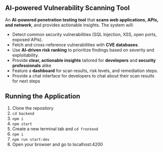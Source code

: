 ## AI-powered Vulnerability Scanning Tool

An **AI-powered penetration testing tool** that **scans web applications, APIs, and network**, and provides actionable insights. The system will:

- Detect common security vulnerabilities (SQL Injection, XSS, open ports, exposed APIs).
- Fetch and cross-reference vulnerabilities with **CVE databases**.
- Use **AI-driven risk ranking** to prioritize findings based on severity and exploitability.
- Provide **clear, actionable insights** tailored for **developers** and **security professionals** alike
- Feature a **dashboard** for scan results, risk levels, and remediation steps.
- Provide a chat interface for developers to chat about their scan results for next steps

## Running the Application
1. Clone the repository
2. `cd backend`
3. `npm i`
4. `npm start`
5. Create a new terminal tab and `cd frontend`
6. `npm i`
7. `npm run start:dev`
8. Open your browser and go to localhost:4200